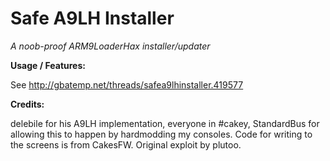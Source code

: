 # Safe A9LH Installer
*A noob-proof ARM9LoaderHax installer/updater*

**Usage / Features:**

See http://gbatemp.net/threads/safea9lhinstaller.419577

**Credits:**
 
delebile for his A9LH implementation, everyone in #cakey, StandardBus for allowing this to happen by hardmodding my consoles.
Code for writing to the screens is from CakesFW.
Original exploit by plutoo.